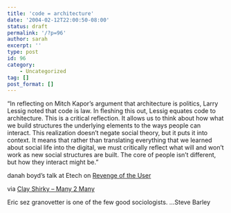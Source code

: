 ```yaml
---
title: 'code = architecture'
date: '2004-02-12T22:00:50-08:00'
status: draft
permalink: '/?p=96'
author: sarah
excerpt: ''
type: post
id: 96
category:
    - Uncategorized
tag: []
post_format: []
---
```

“In reflecting on Mitch Kapor’s argument that architecture is politics, Larry Lessig noted that code is law. In fleshing this out, Lessig equates code to architecture. This is a critical reflection. It allows us to think about how what we build structures the underlying elements to the ways people can interact. This realization doesn’t negate social theory, but it puts it into context. It means that rather than translating everything that we learned about social life into the digital, we must critically reflect what will and won’t work as new social structures are built. The core of people isn’t different, but how they interact might be.”

danah boyd’s talk at Etech on [Revenge of the User](http://www.zephoria.org/thoughts/archives/2004/02/11/my_etech_talk_revenge_of_the_user.html#004027)

via [Clay Shirky – Many 2 Many](http://www.corante.com/many/archives/2004/02/12/danah_boyd_good.php)

Eric sez granovetter is one of the few good sociologists. …Steve Barley